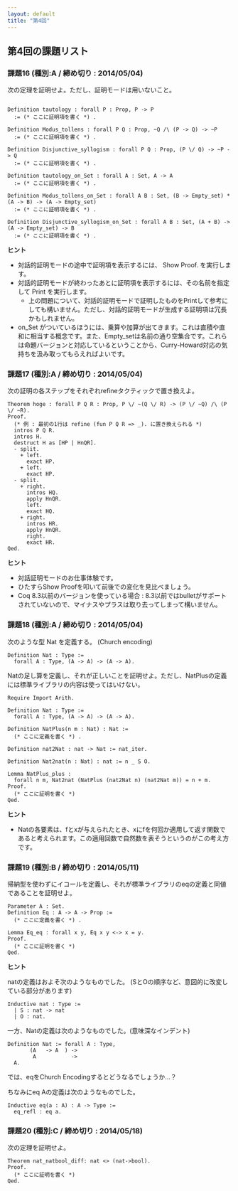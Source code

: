 ```yaml
---
layout: default
title: "第4回"
---
```


## 第4回の課題リスト

### 課題16 (種別:A / 締め切り : 2014/05/04)

次の定理を証明せよ。ただし、証明モードは用いないこと。

```coq

Definition tautology : forall P : Prop, P -> P
  := (* ここに証明項を書く *) .

Definition Modus_tollens : forall P Q : Prop, ~Q /\ (P -> Q) -> ~P
  := (* ここに証明項を書く *) .

Definition Disjunctive_syllogism : forall P Q : Prop, (P \/ Q) -> ~P -> Q
  := (* ここに証明項を書く *) .

Definition tautology_on_Set : forall A : Set, A -> A
  := (* ここに証明項を書く *) .

Definition Modus_tollens_on_Set : forall A B : Set, (B -> Empty_set) * (A -> B) -> (A -> Empty_set)
  := (* ここに証明項を書く *) .

Definition Disjunctive_syllogism_on_Set : forall A B : Set, (A + B) -> (A -> Empty_set) -> B
  := (* ここに証明項を書く *) .
```

**ヒント**

- 対話的証明モードの途中で証明項を表示するには、 Show Proof. を実行します。
- 対話的証明モードが終わったあとに証明項を表示するには、その名前を指定して Print を実行します。
  - 上の問題について、対話的証明モードで証明したものをPrintして参考にしても構いません。ただし、対話的証明モードが生成する証明項は冗長かもしれません。
- on\_Set がついているほうには、乗算や加算が出てきます。これは直積や直和に相当する概念です。また、Empty\_setは名前の通り空集合です。これらは命題バージョンと対応しているということから、Curry-Howard対応の気持ちを汲み取ってもらえればよいです。


### 課題17 (種別:A / 締め切り : 2014/05/04)

次の証明の各ステップをそれぞれrefineタクティックで置き換えよ。

```coq
Theorem hoge : forall P Q R : Prop, P \/ ~(Q \/ R) -> (P \/ ~Q) /\ (P \/ ~R).
Proof.
  (* 例 : 最初の1行は refine (fun P Q R => _). に置き換えられる *)
  intros P Q R.
  intros H.
  destruct H as [HP | HnQR].
  - split.
    + left.
      exact HP.
    + left.
      exact HP.
  - split.
    + right.
      intros HQ.
      apply HnQR.
      left.
      exact HQ.
    + right.
      intros HR.
      apply HnQR.
      right.
      exact HR.
Qed.
```


**ヒント**

- 対話証明モードのお仕事体験です。
- ひたすらShow Proofを叩いて前後での変化を見比べましょう。
- Coq 8.3以前のバージョンを使っている場合 : 8.3以前ではbulletがサポートされていないので、マイナスやプラスは取り去ってしまって構いません。

### 課題18 (種別:A / 締め切り : 2014/05/04)

次のような型 Nat を定義する。 (Church encoding)

```coq
Definition Nat : Type :=
  forall A : Type, (A -> A) -> (A -> A).
```

Natの足し算を定義し、それが正しいことを証明せよ。ただし、NatPlusの定義には標準ライブラリの内容は使ってはいけない。

```coq
Require Import Arith.

Definition Nat : Type :=
  forall A : Type, (A -> A) -> (A -> A).

Definition NatPlus(n m : Nat) : Nat :=
  (* ここに定義を書く *) .

Definition nat2Nat : nat -> Nat := nat_iter.

Definition Nat2nat(n : Nat) : nat := n _ S O.

Lemma NatPlus_plus :
  forall n m, Nat2nat (NatPlus (nat2Nat n) (nat2Nat m)) = n + m.
Proof.
  (* ここに証明を書く *)
Qed.
```

**ヒント**

- Natの各要素は、fとxが与えられたとき、xにfを何回か適用して返す関数であると考えられます。この適用回数で自然数を表そうというのがこの考え方です。

### 課題19 (種別:B / 締め切り : 2014/05/11)

帰納型を使わずにイコールを定義し、それが標準ライブラリのeqの定義と同値であることを証明せよ。

```coq
Parameter A : Set.
Definition Eq : A -> A -> Prop :=
  (* ここに定義を書く *) .

Lemma Eq_eq : forall x y, Eq x y <-> x = y.
Proof.
  (* ここに証明を書く *)
Qed.
```

**ヒント**

natの定義はおよそ次のようなものでした。 (SとOの順序など、意図的に改変している部分があります)

```coq
Inductive nat : Type :=
  | S : nat -> nat
  | O : nat.
```

一方、Natの定義は次のようなものでした。(意味深なインデント)

```coq
Definition Nat := forall A : Type,
       (A   -> A  ) ->
        A           ->
  A.
```

では、eqをChurch Encodingするとどうなるでしょうか…？

ちなみにeq Aの定義は次のようなものでした。

```coq
Inductive eq(a : A) : A -> Type :=
  eq_refl : eq a.
```

### 課題20 (種別:C / 締め切り : 2014/05/18)

次の定理を証明せよ。

```coq
Theorem nat_natbool_diff: nat <> (nat->bool).
Proof.
  (* ここに証明を書く *)
Qed.
```

